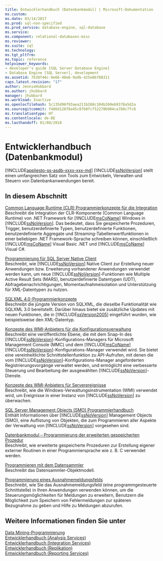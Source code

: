 ```yaml
---
title: Entwicklerhandbuch (Datenbankmodul) | Microsoft-Dokumentation
ms.custom: 
ms.date: 03/14/2017
ms.prod: sql-non-specified
ms.prod_service: database-engine, sql-database
ms.service: 
ms.component: relational-databases-misc
ms.reviewer: 
ms.suite: sql
ms.technology: 
ms.tgt_pltfrm: 
ms.topic: reference
helpviewer_keywords:
- developer's guide [SQL Server Database Engine]
- Database Engine [SQL Server], development
ms.assetid: 7638f46c-9e66-48e6-9a9b-425e0b788311
caps.latest.revision: "17"
author: JennieHubbard
ms.author: jhubbard
manager: jhubbard
ms.workload: Inactive
ms.openlocfilehash: 5c135d96f93aea211b260c104b260eb9378a5d2a
ms.sourcegitcommit: f486d12078a45c87b0fcf52270b904ca7b0c7fc8
ms.translationtype: HT
ms.contentlocale: de-DE
ms.lasthandoff: 01/08/2018
---
```

# <a name="database-engine-developer-documentation"></a>Entwicklerhandbuch (Datenbankmodul)
[!INCLUDE[appliesto-ss-asdb-xxxx-xxx-md](../includes/appliesto-ss-asdb-xxxx-xxx-md.md)] [!INCLUDE[ssNoVersion](../includes/ssnoversion-md.md)] stellt einen umfangreichen Satz von Tools zum Entwickeln, Verwalten und Steuern von Datenbankanwendungen bereit.  
  
## <a name="in-this-section"></a>In diesem Abschnitt  
 [Common Language Runtime &#40;CLR&#41; Programmierkonzepte für die Integration](../relational-databases/clr-integration/common-language-runtime-clr-integration-programming-concepts.md)  
 Beschreibt die Integration der CLR-Komponente (Common Language Runtime) von .NET Framework für [!INCLUDE[msCoName](../includes/msconame-md.md)] Windows in [!INCLUDE[ssNoVersion](../includes/ssnoversion-md.md)]. Das bedeutet, dass Sie gespeicherte Prozeduren, Trigger, benutzerdefinierte Typen, benutzerdefinierte Funktionen, benutzerdefinierte Aggregate und Streaming-Tabellenwertfunktionen in einer beliebigen .NET Framework-Sprache schreiben können, einschließlich [!INCLUDE[msCoName](../includes/msconame-md.md)] Visual Basic .NET und [!INCLUDE[msCoName](../includes/msconame-md.md)] Visual C#.  
  
 [Programmierung für SQL Server Native Client](../relational-databases/native-client/sql-server-native-client-programming.md)  
 Beschreibt, wie [!INCLUDE[ssNoVersion](../includes/ssnoversion-md.md)] Native Client zur Erstellung neuer Anwendungen bzw. Erweiterung vorhandener Anwendungen verwendet werden kann, um neue [!INCLUDE[ssNoVersion](../includes/ssnoversion-md.md)]-Funktionen wie Multiple Active Result Sets (MARS), benutzerdefinierte Datentypen (UDT), Abfragebenachrichtigungen, Momentaufnahmeisolation und Unterstützung für XML-Datentypen zu nutzen.  
  
 [SQLXML 4.0-Programmierkonzepte](../relational-databases/sqlxml/sqlxml-4-0-programming-concepts.md)  
 Beschreibt die jüngste Version von SQLXML, die dieselbe Funktionalität wie SQLXML 3.0 bereitstellt. Darüber hinaus bietet sie zusätzliche Updates mit neuen Funktionen, die in [!INCLUDE[ssVersion2005](../includes/ssversion2005-md.md)] eingeführt wurden, wie beispielsweise den XML-Datentyp.  
  
 [Konzepte des WMI-Anbieters für die Konfigurationsverwaltung](../relational-databases/wmi-provider-configuration/wmi-provider-for-configuration-management.md)  
 Beschreibt eine veröffentlichte Ebene, die mit dem Snap-In des [!INCLUDE[ssNoVersion](../includes/ssnoversion-md.md)]-Konfigurations-Managers für Microsoft Management Console (MMC) und dem [!INCLUDE[msCoName](../includes/msconame-md.md)] [!INCLUDE[ssNoVersion](../includes/ssnoversion-md.md)]-Konfigurations-Manager verwendet wird. Sie bietet eine vereinheitlichte Schnittstellenfunktion zu API-Aufrufen, mit denen die vom [!INCLUDE[ssNoVersion](../includes/ssnoversion-md.md)]-Konfigurations-Manager angeforderten Registrierungsvorgänge verwaltet werden, und ermöglicht eine verbesserte Steuerung und Bearbeitung der ausgewählten [!INCLUDE[ssNoVersion](../includes/ssnoversion-md.md)]-Dienste.  
  
 [Konzepte des WMI-Anbieters für Serverereignisse](../relational-databases/wmi-provider-server-events/wmi-provider-for-server-events-concepts.md)  
 Beschreibt, wie die Windows-Verwaltungsinstrumentation (WMI) verwendet wird, um Ereignisse in einer Instanz von [!INCLUDE[ssNoVersion](../includes/ssnoversion-md.md)] zu überwachen.  
  
 [SQL Server Management Objects &#40;SMO&#41; Programmierhandbuch](../relational-databases/server-management-objects-smo/sql-server-management-objects-smo-programming-guide.md)  
 Enthält Informationen über [!INCLUDE[ssNoVersion](../includes/ssnoversion-md.md)] Management Objects (SMO), eine Auflistung von Objekten, die zum Programmieren aller Aspekte der Verwaltung von [!INCLUDE[ssNoVersion](../includes/ssnoversion-md.md)] vorgesehen sind.  
  
 [Datenbankmodul – Programmierung der erweiterten gespeicherten Prozedur](../relational-databases/database-engine-extended-stored-procedure-programming.md)  
 Beschreibt, wie erweiterte gespeicherte Prozeduren zur Erstellung eigener externer Routinen in einer Programmiersprache wie z. B. C verwendet werden.  
  
 [Programmieren mit dem Datensammler](http://msdn.microsoft.com/library/53b4752b-055d-4716-b2bc-75b4cce84101)  
 Beschreibt das Datensammler-Objektmodell.  
  
 [Programmierung eines Ausnahmemeldungsfelds](http://msdn.microsoft.com/library/0b1ba514-6959-4e69-bfd2-3cf3c1ac4b9c)  
 Beschreibt, wie Sie das Ausnahmemeldungsfeld (eine programmgesteuerte Schnittstelle) in Ihren Anwendungen verwenden können, um die Steuerungsmöglichkeiten für Meldungen zu erweitern, Benutzern die Möglichkeit zum Speichern von Fehlermeldungen zur späteren Bezugnahme zu geben und Hilfe zu Meldungen abzurufen.  
  
## <a name="see-also"></a>Weitere Informationen finden Sie unter  
 [Data Mining-Programmierung](../analysis-services/data-mining-programming.md)   
 [Entwicklerhandbuch (Analysis Services)](../analysis-services/analysis-services-developer-documentation.md)   
 [Entwicklerhandbuch (Integration Services)](../integration-services/integration-services-developer-documentation.md)   
 [Entwicklerhandbuch (Replikation)](../relational-databases/replication/concepts/replication-developer-documentation.md)   
 [Entwicklerhandbuch (Reporting Services)](../reporting-services/reporting-services-developer-documentation.md)  
  
  
